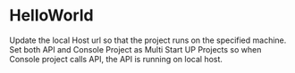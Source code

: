# HelloWorld

Update the local Host url so that the project runs on the specified machine. 
Set both API and Console Project as Multi Start UP Projects so when Console project calls API, the API is running on local host. 
